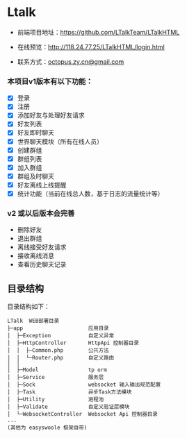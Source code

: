 # Ltalk


- 前端项目地址：https://github.com/LTalkTeam/LTalkHTML

- 在线预览：http://118.24.77.25/LTalkHTML/login.html

- 联系方式：octopus.zy.cn@gmail.com


### 本项目v1版本有以下功能：
- [x] 登录 
- [x] 注册
- [x] 添加好友与处理好友请求
- [x] 好友列表
- [x] 好友即时聊天
- [x] 世界聊天模块（所有在线人员）
- [x] 创建群组
- [x] 群组列表
- [x] 加入群组
- [x] 群组及时聊天
- [x] 好友离线上线提醒
- [x] 统计功能（当前在线总人数，基于日志的流量统计等）

### v2 或以后版本会完善
- 删除好友
- 退出群组
- 离线接受好友请求
- 接收离线消息
- 查看历史聊天记录



## 目录结构

目录结构如下：

~~~
LTalk  WEB部署目录
├─app                     应用目录
│  ├─Exception            自定义异常
│  ├─HttpController       HttpApi 控制器目录
│  │  ├─Common.php        公共方法
│  │  └─Router.php        自定义路由
│  │
│  ├─Model                tp orm 
│  ├─Service              服务层
│  ├─Sock                 websocket 输入输出规范配置
│  ├─Task                 异步Task方法模块
│  ├─Utility              进程池
│  ├─Validate             自定义验证层模块
│  └─WebsocketController  Websocket Api 控制器目录
...
(其他为 easyswoole 框架自带)
~~~
